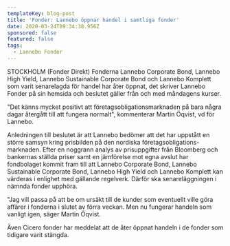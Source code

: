 ```yaml
---
templateKey: blog-post
title: 'Fonder: Lannebo öppnar handel i samtliga fonder'
date: 2020-03-24T09:34:38.956Z
sponsored: false
featured: false
tags:
  - Lannebo Fonder
---
```

STOCKHOLM (Fonder Direkt) Fonderna Lannebo Corporate Bond, Lannebo High Yield, Lannebo Sustainable Corporate Bond och Lannebo Komplett som varit senarelagda för handel har åter öppnat, det skriver Lannebo Fonder på sin hemsida och beslutet gäller från och med måndagens kurser.

"Det känns mycket positivt att företagsobligationsmarknaden på bara några dagar återgått till att fungera normalt", kommenterar Martin Öqvist, vd för Lannebo.

Anledningen till beslutet är att Lannebo bedömer att det har uppstått en större samsyn kring prisbilden på den nordiska företagsobligations-marknaden. Efter en noggrann analys av prisuppgifter från Bloomberg och bankernas ställda priser samt en jämförelse mot egna avslut har fondbolaget kommit fram till att Lannebo Corporate Bond, Lannebo Sustainable Corporate Bond, Lannebo High Yield och Lannebo Komplett kan värderas i enlighet med gällande regelverk. Därför ska senareläggningen i nämnda fonder upphöra.

"Jag vill passa på att be om ursäkt till de kunder som eventuellt ville göra affärer i fonderna i slutet av förra veckan. Men nu fungerar handeln som vanligt igen, säger Martin Öqvist.

Även Cicero fonder har meddelat att de åter öppnat handeln i de fonder som tidigare varit stängda.
